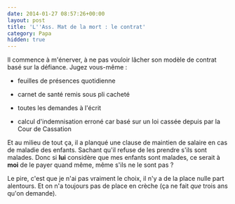```yaml
---
date: 2014-01-27 08:57:26+00:00
layout: post
title: 'L''Ass. Mat de la mort : le contrat'
category: Papa
hidden: true
---
```


Il commence à m'énerver, à ne pas vouloir lâcher son modèle de contrat basé sur la défiance.
Jugez vous-même :

  * feuilles de présences quotidienne

  * carnet de santé remis sous pli cacheté

  * toutes les demandes à l'écrit

  * calcul d'indemnisation erroné car basé sur un loi cassée depuis par la Cour de Cassation

Et au milieu de tout ça, il a planqué une clause de maintien de salaire en cas de maladie des enfants. Sachant qu'il refuse de les prendre s'ils sont malades. Donc si **lui** considère que mes enfants sont malades, ce serait à **moi** de le payer quand même, même s'ils ne le sont pas ?

Le pire, c'est que je n'ai pas vraiment le choix, il n'y a de la place nulle part alentours. Et  on n'a toujours pas de place en crèche (ça ne fait _que_ trois ans qu'on demande).
